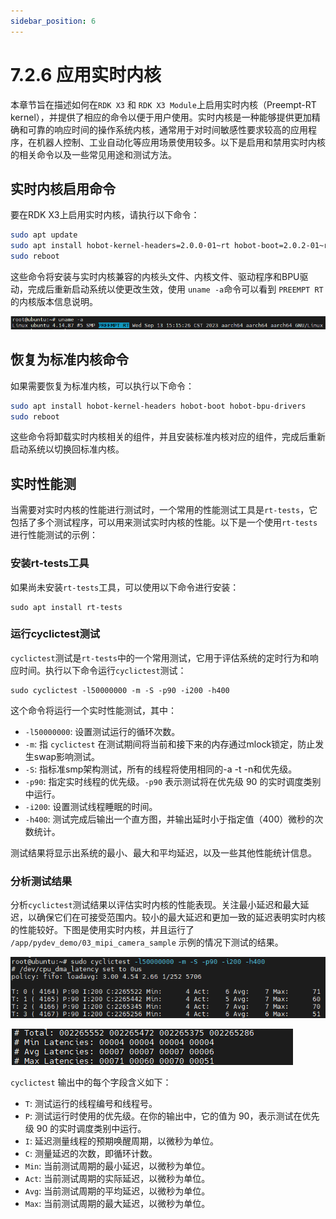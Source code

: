 ```yaml
---
sidebar_position: 6
---
```


# 7.2.6 应用实时内核

本章节旨在描述如何在`RDK X3` 和 `RDK X3 Module`上启用实时内核（Preempt-RT kernel），并提供了相应的命令以便于用户使用。实时内核是一种能够提供更加精确和可靠的响应时间的操作系统内核，通常用于对时间敏感性要求较高的应用程序，在机器人控制、工业自动化等应用场景使用较多。以下是启用和禁用实时内核的相关命令以及一些常见用途和测试方法。

## 实时内核启用命令

要在RDK X3上启用实时内核，请执行以下命令：

```bash
sudo apt update
sudo apt install hobot-kernel-headers=2.0.0-01~rt hobot-boot=2.0.2-01~rt hobot-bpu-drivers=2.0.0-01~rt
sudo reboot
```

这些命令将安装与实时内核兼容的内核头文件、内核文件、驱动程序和BPU驱动，完成后重新启动系统以使更改生效，使用 `uname -a`命令可以看到 `PREEMPT RT`的内核版本信息说明。

![image-20230914142401210](../../../static/img/07_Advanced_development/02_linux_development/image/realtime_kernel/image-20230914142401210.png)

## 恢复为标准内核命令

如果需要恢复为标准内核，可以执行以下命令：

```bash
sudo apt install hobot-kernel-headers hobot-boot hobot-bpu-drivers
sudo reboot
```

这些命令将卸载实时内核相关的组件，并且安装标准内核对应的组件，完成后重新启动系统以切换回标准内核。

## 实时性能测

当需要对实时内核的性能进行测试时，一个常用的性能测试工具是`rt-tests`，它包括了多个测试程序，可以用来测试实时内核的性能。以下是一个使用`rt-tests`进行性能测试的示例：

### 安装rt-tests工具

如果尚未安装`rt-tests`工具，可以使用以下命令进行安装：

```
sudo apt install rt-tests
```

### 运行cyclictest测试

`cyclictest`测试是`rt-tests`中的一个常用测试，它用于评估系统的定时行为和响应时间。执行以下命令运行`cyclictest`测试：

```
sudo cyclictest -l50000000 -m -S -p90 -i200 -h400
```

这个命令将运行一个实时性能测试，其中：

- `-l50000000`: 设置测试运行的循环次数。
- `-m`: 指 `cyclictest` 在测试期间将当前和接下来的内存通过mlock锁定，防止发生swap影响测试。
- `-S`: 指标准smp架构测试，所有的线程将使用相同的-a -t -n和优先级。
- `-p90`: 指定实时线程的优先级。`-p90` 表示测试将在优先级 90 的实时调度类别中运行。
- `-i200`: 设置测试线程睡眠的时间。
- `-h400`: 测试完成后输出一个直方图，并输出延时小于指定值（400）微秒的次数统计。

测试结果将显示出系统的最小、最大和平均延迟，以及一些其他性能统计信息。

### 分析测试结果

分析`cyclictest`测试结果以评估实时内核的性能表现。关注最小延迟和最大延迟，以确保它们在可接受范围内。较小的最大延迟和更加一致的延迟表明实时内核的性能较好。下图是使用实时内核，并且运行了 `/app/pydev_demo/03_mipi_camera_sample` 示例的情况下测试的结果。

![image-20230914145619064](../../../static/img/07_Advanced_development/02_linux_development/image/realtime_kernel/image-20230914145619064.png)

![image-20230914145234528](../../../static/img/07_Advanced_development/02_linux_development/image/realtime_kernel/image-20230914145234528.png)

`cyclictest` 输出中的每个字段含义如下：

- `T`: 测试运行的线程编号和线程号。
- `P`: 测试运行时使用的优先级。在你的输出中，它的值为 90，表示测试在优先级 90 的实时调度类别中运行。
- `I`: 延迟测量线程的预期唤醒周期，以微秒为单位。
- `C`: 测量延迟的次数，即循环计数。
- `Min`: 当前测试周期的最小延迟，以微秒为单位。
- `Act`: 当前测试周期的实际延迟，以微秒为单位。
- `Avg`: 当前测试周期的平均延迟，以微秒为单位。
- `Max`: 当前测试周期的最大延迟，以微秒为单位。